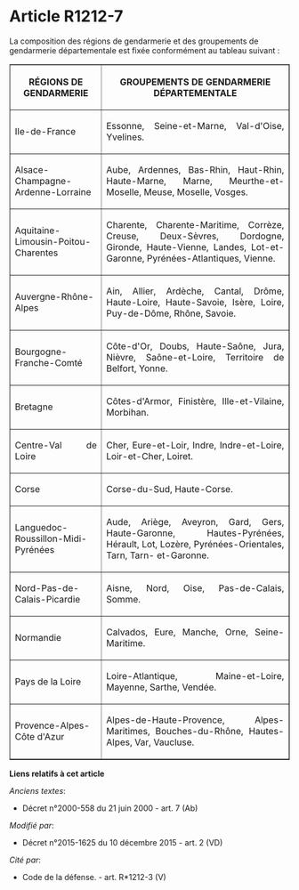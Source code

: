 # Article R1212-7

La  composition des régions de gendarmerie et des groupements de  gendarmerie départementale est fixée conformément au
tableau suivant : 

<table border="1">
    <tbody>
      <tr>
        <th>

RÉGIONS DE GENDARMERIE 

</th>
        <th>

GROUPEMENTS DE GENDARMERIE DÉPARTEMENTALE 

</th>
      </tr>
      <tr>
        <td valign="middle" align="justify">

Ile-de-France 

</td>
        <td valign="middle" align="justify">

Essonne, Seine-et-Marne, Val-d'Oise, Yvelines. 

</td>
      </tr>
      <tr>
        <td align="justify" valign="middle">

Alsace-Champagne-Ardenne-Lorraine 

</td>
        <td valign="middle" align="justify">

Aube, Ardennes, Bas-Rhin, Haut-Rhin, Haute-Marne, Marne, Meurthe-et-Moselle, Meuse, Moselle, Vosges. 

</td>
      </tr>
      <tr>
        <td align="justify" valign="middle">

Aquitaine-Limousin-Poitou-Charentes 

</td>
        <td align="justify" valign="middle">

Charente,  Charente-Maritime, Corrèze, Creuse, Deux-Sèvres, Dordogne, Gironde,  Haute-Vienne, Landes, Lot-et-Garonne,
Pyrénées-Atlantiques, Vienne. 

</td>
      </tr>
      <tr>
        <td valign="middle" align="justify">

Auvergne-Rhône-Alpes 

</td>
        <td align="justify" valign="middle">

Ain, Allier, Ardèche, Cantal, Drôme, Haute-Loire, Haute-Savoie, Isère, Loire, Puy-de-Dôme, Rhône, Savoie. 

</td>
      </tr>
      <tr>
        <td valign="middle" align="justify">

Bourgogne-Franche-Comté 

</td>
        <td align="justify" valign="middle">

Côte-d'Or, Doubs, Haute-Saône, Jura, Nièvre, Saône-et-Loire, Territoire de Belfort, Yonne. 

</td>
      </tr>
      <tr>
        <td align="justify" valign="middle">

Bretagne 

</td>
        <td valign="middle" align="justify">

Côtes-d'Armor, Finistère, Ille-et-Vilaine, Morbihan. 

</td>
      </tr>
      <tr>
        <td valign="middle" align="justify">

Centre-Val de Loire 

</td>
        <td valign="middle" align="justify">

Cher, Eure-et-Loir, Indre, Indre-et-Loire, Loir-et-Cher, Loiret. 

</td>
      </tr>
      <tr>
        <td valign="middle" align="justify">

Corse 

</td>
        <td valign="middle" align="justify">

Corse-du-Sud, Haute-Corse. 

</td>
      </tr>
      <tr>
        <td valign="middle" align="justify">

Languedoc-Roussillon-Midi-Pyrénées 

</td>
        <td valign="middle" align="justify">

Aude,  Ariège, Aveyron, Gard, Gers, Haute-Garonne, Hautes-Pyrénées, Hérault,  Lot, Lozère, Pyrénées-Orientales, Tarn, Tarn-
et-Garonne. 

</td>
      </tr>
      <tr>
        <td valign="middle" align="justify">

Nord-Pas-de-Calais-Picardie 

</td>
        <td valign="middle" align="justify">

Aisne, Nord, Oise, Pas-de-Calais, Somme. 

</td>
      </tr>
      <tr>
        <td align="justify" valign="middle">

Normandie 

</td>
        <td valign="middle" align="justify">

Calvados, Eure, Manche, Orne, Seine-Maritime. 

</td>
      </tr>
      <tr>
        <td valign="middle" align="justify">

Pays de la Loire 

</td>
        <td align="justify" valign="middle">

Loire-Atlantique, Maine-et-Loire, Mayenne, Sarthe, Vendée. 

</td>
      </tr>
      <tr>
        <td valign="middle" align="justify">

Provence-Alpes-Côte d'Azur 

</td>
        <td valign="middle" align="justify">

Alpes-de-Haute-Provence, Alpes-Maritimes, Bouches-du-Rhône, Hautes-Alpes, Var, Vaucluse.</td>
      </tr>
    </tbody>
  </table>

**Liens relatifs à cet article**

_Anciens textes_:

  - Décret n°2000-558 du 21 juin 2000 - art. 7 (Ab)

_Modifié par_:

  - Décret n°2015-1625 du 10 décembre 2015 - art. 2 (VD)

_Cité par_:

  - Code de la défense. - art. R*1212-3 (V)
